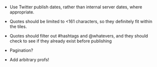 * Use Twitter publish dates, rather than internal server dates, where appropriate.
* Quotes should be limited to <161 characters, so they definitely fit within the tiles.
* Quotes should filter out #hashtags and @whatevers, and they should check to see if they already exist before publishing


* Pagination?

* Add arbitrary profs!